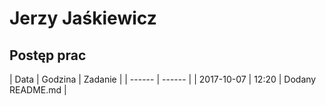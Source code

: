 ﻿# Jerzy Jaśkiewicz
## Postęp prac

| Data | Godzina | Zadanie |
| ------ | ------ |
| 2017-10-07 | 12:20 | Dodany README.md |
